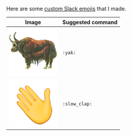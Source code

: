 Here are some [custom Slack emojis](https://get.slack.help/hc/en-us/articles/206870177-Creating-custom-emoji) that I made.

| Image                                                                                | Suggested command |
|--------------------------------------------------------------------------------------|-------------------|
| ![](https://raw.githubusercontent.com/lukehefson/my-slackmojis/master/yak.png)       | `:yak:`           |
| ![](https://raw.githubusercontent.com/lukehefson/my-slackmojis/master/slow_clap.gif) | `:slow_clap:`     |
